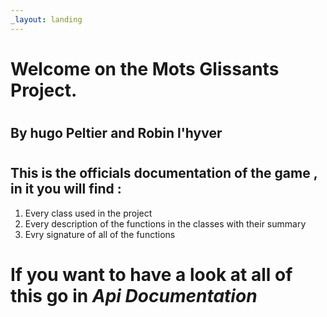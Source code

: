 ```yaml
---
_layout: landing
---
```


# Welcome on the  **Mots Glissants Project**.
#
## By hugo Peltier and Robin l'hyver

#
#

## This is the officials documentation of the game , in it you will find :

1. Every class used in the project 
2. Every description of the functions in the classes with their summary
3. Evry signature of all of the functions



#
#
# If you want to have a look at all of this go in _Api Documentation_